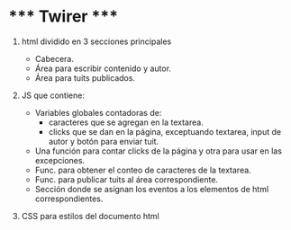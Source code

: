 # *** Twirer ***

1. html dividido en 3 secciones principales
    * Cabecera.
    * Área para escribir contenido y autor.
    * Área para tuits publicados.
    
2. JS que contiene:
    * Variables globales contadoras de:
        * caracteres que se agregan en la textarea.
        * clicks que se dan en la página, exceptuando textarea, input de autor y botón para enviar tuit.
    * Una función para contar clicks de la página y otra para usar en las excepciones. 
    * Func. para obtener el conteo de caracteres de la textarea.
    * Func. para publicar tuits al área correspondiente.
    * Sección donde se asignan los eventos a los elementos de html correspondientes.
    
3. CSS para estilos del documento html
    